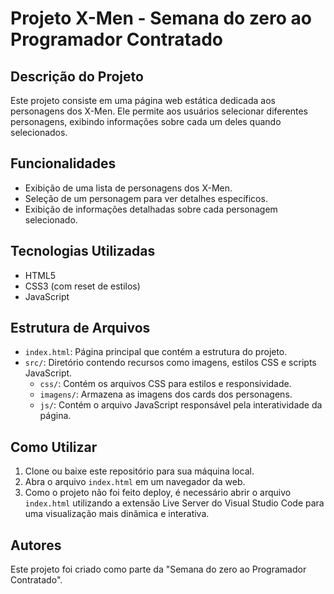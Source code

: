 # Projeto X-Men - Semana do zero ao Programador Contratado

## Descrição do Projeto
Este projeto consiste em uma página web estática dedicada aos personagens dos X-Men. Ele permite aos usuários selecionar diferentes personagens, exibindo informações sobre cada um deles quando selecionados.

## Funcionalidades
- Exibição de uma lista de personagens dos X-Men.
- Seleção de um personagem para ver detalhes específicos.
- Exibição de informações detalhadas sobre cada personagem selecionado.

## Tecnologias Utilizadas
- HTML5
- CSS3 (com reset de estilos)
- JavaScript

## Estrutura de Arquivos
- `index.html`: Página principal que contém a estrutura do projeto.
- `src/`: Diretório contendo recursos como imagens, estilos CSS e scripts JavaScript.
  - `css/`: Contém os arquivos CSS para estilos e responsividade.
  - `imagens/`: Armazena as imagens dos cards dos personagens.
  - `js/`: Contém o arquivo JavaScript responsável pela interatividade da página.

## Como Utilizar
1. Clone ou baixe este repositório para sua máquina local.
2. Abra o arquivo `index.html` em um navegador da web.
3. Como o projeto não foi feito deploy, é necessário abrir o arquivo `index.html` utilizando a extensão Live Server do Visual Studio Code para uma visualização mais dinâmica e interativa.

## Autores
Este projeto foi criado como parte da "Semana do zero ao Programador Contratado".

